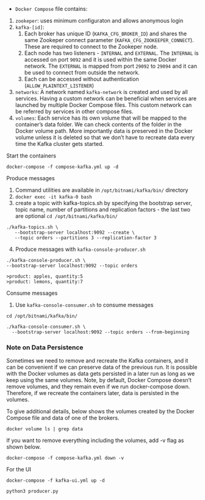 - `Docker Compose` file contains:

1. `zookeper`: uses minimum configuraton and allows anonymous login
2. `kafka-[id]`:
   1. Each broker has unique ID (`KAFKA_CFG_BROKER_ID`) and shares the same Zookeper connect parameter (`KAFKA_CFG_ZOOKEEPER_CONNECT`). These are required to connect to the Zookeper node.
   2. Each node has two listeners - `INTERNAL` and `EXTERNAL`. The `INTERNAL` is accessed on port `9092` and it is used within the same Docker network. The `EXTERNAL` is mapped from port `29092` to `29094` and it can be used to connect from outside the network.
   3. Each can be accessed without authentication (`ALLOW_PLAINTEXT_LISTENER`)
3. `networks`: A network named `kafka-network` is created and used by all services. Having a custom network can be beneficial when services are launched by multiple Docker Compose files. This custom network can be referred by services in other compose files.
4. `volumes`: Each service has its own volume that will be mapped to the container’s data folder. We can check contents of the folder in the Docker volume path. More importantly data is preserved in the Docker volume unless it is deleted so that we don’t have to recreate data every time the Kafka cluster gets started.


Start the containers

`docker-compose -f compose-kafka.yml up -d`

Produce messages

1. Command utilities are available in `/opt/bitnami/kafka/bin/` directory
2. `docker exec -it kafka-0 bash`
3. create a topic with kafka-topics.sh by specifying the bootstrap server, topic name, number of partitions and replication factors - the last two are optional
`cd /opt/bitnami/kafka/bin/`

```
./kafka-topics.sh \
   --bootstrap-server localhost:9092 --create \
   --topic orders --partitions 3 --replication-factor 3
```

4. Produce messages with `kafka-console-producer.sh`

```
./kafka-console-producer.sh \
--bootstrap-server localhost:9092 --topic orders

>product: apples, quantity:5
>product: lemons, quantity:7
```

Consume messages

1. Use `kafka-console-consumer.sh` to consume messages

`cd /opt/bitnami/kafka/bin/`

```
./kafka-console-consumer.sh \
  --bootstrap-server localhost:9092 --topic orders --from-beginning

```

### Note on Data Persistence
Sometimes we need to remove and recreate the Kafka containers, and it can be convenient if we can preserve data of the previous run. It is possible with the Docker volumes as data gets persisted in a later run as long as we keep using the same volumes. Note, by default, Docker Compose doesn’t remove volumes, and they remain even if we run docker-compose down. Therefore, if we recreate the containers later, data is persisted in the volumes.

To give additional details, below shows the volumes created by the Docker Compose file and data of one of the brokers.

`docker volume ls | grep data`

If you want to remove everything including the volumes, add -v flag as shown below.

`docker-compose -f compose-kafka.yml down -v`

For the UI

`docker-compose -f kafka-ui.yml up -d`

`python3 producer.py`